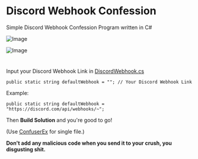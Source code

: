 # Discord Webhook Confession
Simple Discord Webhook Confession Program written in C#

![Image](https://i.imgur.com/z3CrQLQ.png)

![Image](https://i.imgur.com/K2EwfTV.png)

#

Input your Discord Webhook Link in [DiscordWebhook.cs](DiscordWebhookConfession/DiscordWebhook.cs)
```
public static string defaultWebhook = ""; // Your Discord Webhook Link
```


Example:
```
public static string defaultWebhook = "https://discord.com/api/webhooks/~";
```

Then **Build Solution** and you're good to go!

(Use [ConfuserEx](https://github.com/mkaring/ConfuserEx/releases/) for single file.)

**Don't add any malicious code when you send it to your crush, you disgusting shit.**
